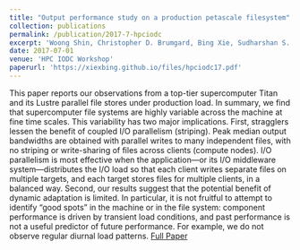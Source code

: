 ```yaml
---
title: "Output performance study on a production petascale filesystem"
collection: publications
permalink: /publication/2017-7-hpciodc
excerpt: 'Woong Shin, Christopher D. Brumgard, Bing Xie, Sudharshan S. Vazhkudai, Devarshi Ghoshal, Sarp Oral, Lavanya Ramakrishnan.'
date: 2017-07-01
venue: 'HPC IODC Workshop'
paperurl: 'https://xiexbing.github.io/files/hpciodc17.pdf'
---
```

This paper reports our observations from a top-tier supercomputer Titan and its Lustre parallel file stores under production load.
In summary, we find that supercomputer file systems are highly variable
across the machine at fine time scales. This variability has two major implications. First, stragglers lessen the benefit of coupled I/O parallelism
(striping). Peak median output bandwidths are obtained with parallel
writes to many independent files, with no striping or write-sharing of
files across clients (compute nodes). I/O parallelism is most effective
when the application—or its I/O middleware system—distributes the
I/O load so that each client writes separate files on multiple targets, and
each target stores files for multiple clients, in a balanced way. Second, our
results suggest that the potential benefit of dynamic adaptation is limited. In particular, it is not fruitful to attempt to identify “good spots”
in the machine or in the file system: component performance is driven by
transient load conditions, and past performance is not a useful predictor
of future performance. For example, we do not observe regular diurnal
load patterns.
[Full Paper](https://xiexbing.github.io/files/hpciodc17.pdf)

